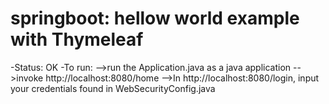 # springboot: hellow world example with Thymeleaf
-Status: OK
-To run:
-->run the Application.java as a java application
-->invoke http://localhost:8080/home
-->In http://localhost:8080/login, input your credentials found in WebSecurityConfig.java
